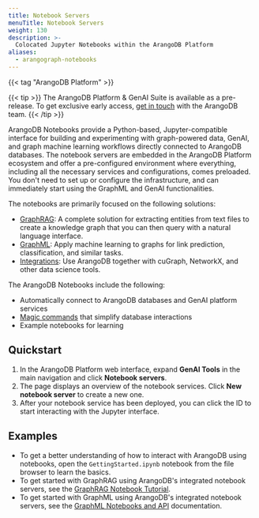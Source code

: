 ```yaml
---
title: Notebook Servers
menuTitle: Notebook Servers
weight: 130
description: >-
  Colocated Jupyter Notebooks within the ArangoDB Platform
aliases:
  - arangograph-notebooks
---
```

{{< tag "ArangoDB Platform" >}}

{{< tip >}}
The ArangoDB Platform & GenAI Suite is available as a pre-release. To get
exclusive early access, [get in touch](https://arangodb.com/contact/) with
the ArangoDB team.
{{< /tip >}}

ArangoDB Notebooks provide a Python-based, Jupyter-compatible interface for building
and experimenting with graph-powered data, GenAI, and graph machine learning
workflows directly connected to ArangoDB databases. The notebook servers are
embedded in the ArangoDB Platform ecosystem and offer a
pre-configured environment where everything, including all the necessary services
and configurations, comes preloaded. You don't need to set up or configure the
infrastructure, and can immediately start using the GraphML and GenAI
functionalities.

The notebooks are primarily focused on the following solutions:
- [GraphRAG](graphrag/_index.md): A complete solution for extracting entities
  from text files to create a knowledge graph that you can then query with a
  natural language interface.
- [GraphML](graphml/_index.md): Apply machine learning to graphs for link prediction,
  classification, and similar tasks.
- [Integrations](integrations/_index.md): Use ArangoDB together with cuGraph,
  NetworkX, and other data science tools.

The ArangoDB Notebooks include the following:
- Automatically connect to ArangoDB databases and GenAI platform services
- [Magic commands](../arangograph/notebooks.md#arangograph-magic-commands)
  that simplify database interactions
- Example notebooks for learning

## Quickstart

1. In the ArangoDB Platform web interface, expand **GenAI Tools** in the
   main navigation and click **Notebook servers**.
2. The page displays an overview of the notebook services.
   Click **New notebook server** to create a new one.
3. After your notebook service has been deployed, you can click the ID to start
   interacting with the Jupyter interface.

## Examples

- To get a better understanding of how to interact with ArangoDB using notebooks,
  open the `GettingStarted.ipynb` notebook from the file browser to learn the basics.
- To get started with GraphRAG using ArangoDB's integrated notebook servers, see
  the [GraphRAG Notebook Tutorial](graphrag/tutorial-notebook.md).
- To get started with GraphML using ArangoDB's integrated notebook servers, see
  the [GraphML Notebooks and API](graphml/notebooks-api.md) documentation.
